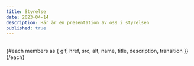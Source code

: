 ```yaml
---
title: Styrelse
date: 2023-04-14
description: Här är en presentation av oss i styrelsen
published: true
---
```


<script lang="ts">
import { Profile}  from '$components'

const style = "close"

let members= [
  {
    href: "/",
    src: `/images/profile/${style}/per.png`,
    gif: "random",
    alt: "Per Larsson",
    name: "Per Larsson",
    title: "Ordförande",
  },
{
    href: "/",
    src: `/images/profile/${style}/sania.png`,
    gif: "/images/unicorn-drinking-boba.gif",
    alt: "Sania Bäckström",
    name: "Sania Bäckström",
    title: "Kassör",
  },
  {
    href: "/",
    src: `/images/profile/${style}/erik.png`,
    gif: "random",
    alt: "Erik Bäckström",
    name: "Erik Bäckström",
    title: "Sekreterare",
  },
  {
    href: "/",
    src: `/images/profile/${style}/tony.png`,
    gif: "/images/judo.gif",
    alt: "Tony Jansson",
    name: "Tony Jansson",
    title: "Ledamot",
  },
    {
    href: "/",
    src: `/images/profile/${style}/mattias.png`,
    gif: "random",
    alt: "Mattias Wallinius",
    name: "Mattias Wallinius",
    title: "Ledamot",
  },
      {
    href: "/",
    src: `/images/profile/${style}/jimmy.png`,
    gif: "random",
    alt: "Jimmy Falk",
    name: "Jimmy Falk",
    title: "Suppleant",
  },
  
];


</script>

<br />
<div class="not-prose flex flex-wrap justify-center sm:justify-between bg-slate w-full">
      {#each members as { gif, href, src, alt, name, title, description, transition }}
            <Profile name={name} title={title} image={src} gif={gif} />
      {/each}
</div>
